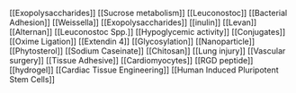 [[Exopolysaccharides]]
[[Sucrose metabolism]]
[[Leuconostoc]]
[[Bacterial Adhesion]]
[[Weissella]]
[[Exopolysaccharides]]
[[inulin]]
[[Levan]]
[[Alternan]]
[[Leuconostoc Spp.]]
[[Hypoglycemic activity]]
[[Conjugates]]
[[Oxime Ligation]]
[[Extendin 4]]
[[Glycosylation]]
[[Nanoparticle]]
[[Phytosterol]]
[[Sodium Caseinate]]
[[Chitosan]]
[[Lung injury]]
[[Vascular surgery]]
[[Tissue Adhesive]]
[[Cardiomyocytes]]
[[RGD peptide]]
[[hydrogel]]
[[Cardiac Tissue Engineering]]
[[Human Induced Pluripotent Stem Cells]]

